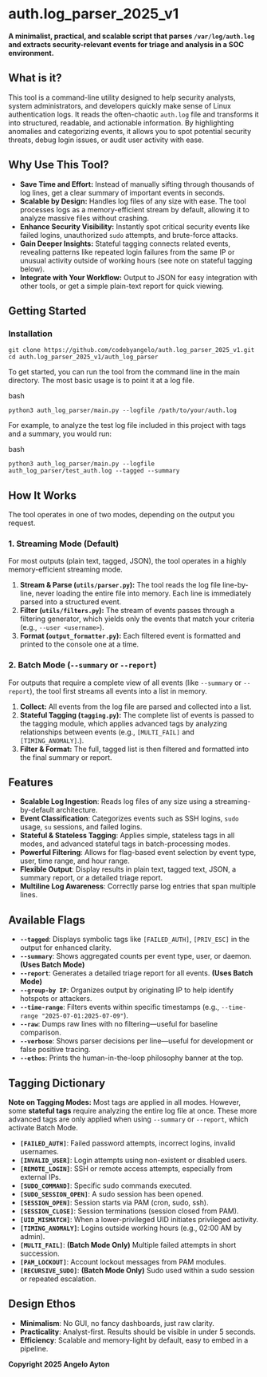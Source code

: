 # auth.log_parser_2025_v1

**A minimalist, practical, and scalable script that parses `/var/log/auth.log` and extracts security-relevant events for triage and analysis in a SOC environment.**

## What is it?

This tool is a command-line utility designed to help security analysts, system administrators, and developers quickly make sense of Linux authentication logs. It reads the often-chaotic `auth.log` file and transforms it into structured, readable, and actionable information. By highlighting anomalies and categorizing events, it allows you to spot potential security threats, debug login issues, or audit user activity with ease.

## Why Use This Tool?

*   **Save Time and Effort:** Instead of manually sifting through thousands of log lines, get a clear summary of important events in seconds.
*   **Scalable by Design:** Handles log files of any size with ease. The tool processes logs as a memory-efficient stream by default, allowing it to analyze massive files without crashing.
*   **Enhance Security Visibility:** Instantly spot critical security events like failed logins, unauthorized `sudo` attempts, and brute-force attacks.
*   **Gain Deeper Insights:** Stateful tagging connects related events, revealing patterns like repeated login failures from the same IP or unusual activity outside of working hours (see note on stateful tagging below).
*   **Integrate with Your Workflow:** Output to JSON for easy integration with other tools, or get a simple plain-text report for quick viewing.

## Getting Started

### Installation

```
git clone https://github.com/codebyangelo/auth.log_parser_2025_v1.git 
cd auth.log_parser_2025_v1/auth_log_parser
```



To get started, you can run the tool from the command line in the main directory. The most basic usage is to point it at a log file.

bash
```
python3 auth_log_parser/main.py --logfile /path/to/your/auth.log
```


For example, to analyze the test log file included in this project with tags and a summary, you would run:

bash
```
python3 auth_log_parser/main.py --logfile auth_log_parser/test_auth.log --tagged --summary

```


## How It Works

The tool operates in one of two modes, depending on the output you request.

### 1. Streaming Mode (Default)
For most outputs (plain text, tagged, JSON), the tool operates in a highly memory-efficient streaming mode.
1.  **Stream & Parse (`utils/parser.py`):** The tool reads the log file line-by-line, never loading the entire file into memory. Each line is immediately parsed into a structured event.
2.  **Filter (`utils/filters.py`):** The stream of events passes through a filtering generator, which yields only the events that match your criteria (e.g., `--user <username>`).
3.  **Format (`output_formatter.py`):** Each filtered event is formatted and printed to the console one at a time.

### 2. Batch Mode (`--summary` or `--report`)
For outputs that require a complete view of all events (like `--summary` or `--report`), the tool first streams all events into a list in memory.
1.  **Collect:** All events from the log file are parsed and collected into a list.
2.  **Stateful Tagging (`tagging.py`):** The complete list of events is passed to the tagging module, which applies advanced tags by analyzing relationships between events (e.g., `[MULTI_FAIL]` and `[TIMING_ANOMALY]`.).
3.  **Filter & Format:** The full, tagged list is then filtered and formatted into the final summary or report.

## Features

*   **Scalable Log Ingestion**: Reads log files of any size using a streaming-by-default architecture.
*   **Event Classification**: Categorizes events such as SSH logins, `sudo` usage, `su` sessions, and failed logins.
*   **Stateful & Stateless Tagging**: Applies simple, stateless tags in all modes, and advanced stateful tags in batch-processing modes.
*   **Powerful Filtering**: Allows for flag-based event selection by event type, user, time range, and hour range.
*   **Flexible Output**: Display results in plain text, tagged text, JSON, a summary report, or a detailed triage report.
*   **Multiline Log Awareness**: Correctly parse log entries that span multiple lines.

## Available Flags

*   **`--tagged`**: Displays symbolic tags like `[FAILED_AUTH]`, `[PRIV_ESC]` in the output for enhanced clarity.
*   **`--summary`**: Shows aggregated counts per event type, user, or daemon. **(Uses Batch Mode)**
*   **`--report`**: Generates a detailed triage report for all events. **(Uses Batch Mode)**
*   **`--group-by IP`**: Organizes output by originating IP to help identify hotspots or attackers.
*   **`--time-range`**: Filters events within specific timestamps (e.g., `--time-range "2025-07-01:2025-07-09"`).
*   **`--raw`**: Dumps raw lines with no filtering—useful for baseline comparison.
*   **`--verbose`**: Shows parser decisions per line—useful for development or false positive tracing.
*   **`--ethos`**: Prints the human-in-the-loop philosophy banner at the top.

## Tagging Dictionary

**Note on Tagging Modes:** Most tags are applied in all modes. However, some **stateful tags** require analyzing the entire log file at once. These more advanced tags are only applied when using `--summary` or `--report`, which activate Batch Mode.

*   **`[FAILED_AUTH]`**: Failed password attempts, incorrect logins, invalid usernames.
*   **`[INVALID_USER]`**: Login attempts using non-existent or disabled users.
*   **`[REMOTE_LOGIN]`**: SSH or remote access attempts, especially from external IPs.
*   **`[SUDO_COMMAND]`**: Specific sudo commands executed.
*   **`[SUDO_SESSION_OPEN]`**: A sudo session has been opened.
*   **`[SESSION_OPEN]`**: Session starts via PAM (cron, sudo, ssh).
*   **`[SESSION_CLOSE]`**: Session terminations (session closed from PAM).
*   **`[UID_MISMATCH]`**: When a lower-privileged UID initiates privileged activity.
*   **`[TIMING_ANOMALY]`**: Logins outside working hours (e.g., 02:00 AM by admin).
*   **`[MULTI_FAIL]`**: **(Batch Mode Only)** Multiple failed attempts in short succession.
*   **`[PAM_LOCKOUT]`**: Account lockout messages from PAM modules.
*   **`[RECURSIVE_SUDO]`**: **(Batch Mode Only)** Sudo used within a sudo session or repeated escalation.

## Design Ethos

*   **Minimalism**: No GUI, no fancy dashboards, just raw clarity.
*   **Practicality**: Analyst-first. Results should be visible in under 5 seconds.
*   **Efficiency**: Scalable and memory-light by default, easy to embed in a pipeline.

**Copyright 2025 Angelo Ayton**
